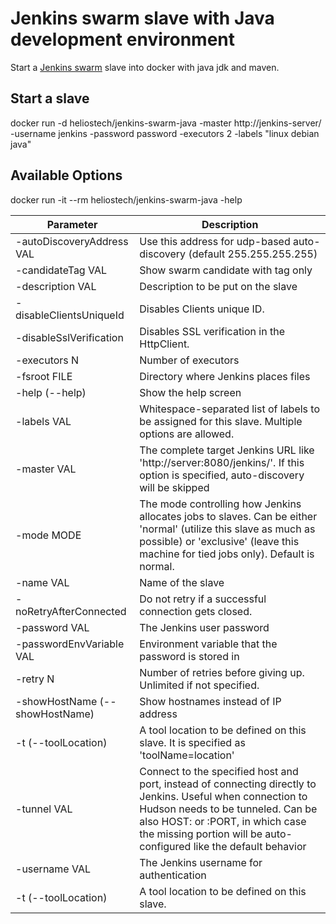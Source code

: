Jenkins swarm slave with Java development environment
=====================================================

Start a [Jenkins swarm](https://wiki.jenkins-ci.org/display/JENKINS/Swarm+Plugin) slave into docker with java jdk and maven.

## Start a slave

   docker run -d heliostech/jenkins-swarm-java -master http://jenkins-server/ -username jenkins -password password -executors 2 -labels "linux debian java"


## Available Options

   docker run -it --rm heliostech/jenkins-swarm-java -help

Parameter | Description
----------|------------
-autoDiscoveryAddress VAL      | Use this address for udp-based auto-discovery (default 255.255.255.255)
-candidateTag VAL              | Show swarm candidate with tag only
-description VAL               | Description to be put on the slave
-disableClientsUniqueId        | Disables Clients unique ID.
-disableSslVerification        | Disables SSL verification in the HttpClient.
-executors N                   | Number of executors
-fsroot FILE                   | Directory where Jenkins places files
-help (--help)                 | Show the help screen
-labels VAL                    | Whitespace-separated list of labels to be assigned for this slave. Multiple options are allowed.
-master VAL                    | The complete target Jenkins URL like 'http://server:8080/jenkins/'. If this option is specified, auto-discovery will be skipped
-mode MODE                     | The mode controlling how Jenkins allocates jobs to slaves. Can be either 'normal' (utilize this slave as much as possible) or 'exclusive' (leave this machine for tied jobs only). Default is normal.
-name VAL                      | Name of the slave
-noRetryAfterConnected         | Do not retry if a successful connection gets closed.
-password VAL                  | The Jenkins user password
-passwordEnvVariable VAL       | Environment variable that the password is stored in
-retry N                       | Number of retries before giving up. Unlimited if not specified.
-showHostName (--showHostName) | Show hostnames instead of IP address
-t (--toolLocation)            | A tool location to be defined on this slave. It is specified as 'toolName=location'
-tunnel VAL                    | Connect to the specified host and port, instead of connecting directly to Jenkins. Useful when connection to Hudson needs to be tunneled. Can be also HOST: or :PORT, in which case the missing portion will be auto-configured like the default behavior
-username VAL                  | The Jenkins username for authentication
-t (--toolLocation)            | A tool location to be defined on this slave.
